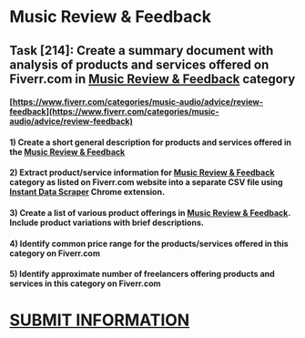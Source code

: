 # Music Review & Feedback
## Task [214]: Create a summary document with analysis of products and services offered on Fiverr.com in [Music Review & Feedback](https://www.fiverr.com/categories/music-audio/advice/review-feedback) category
#### [https://www.fiverr.com/categories/music-audio/advice/review-feedback](https://www.fiverr.com/categories/music-audio/advice/review-feedback)
#### 1) Create a short general description for products and services offered in the [Music Review & Feedback](https://www.fiverr.com/categories/music-audio/advice/review-feedback)
#### 2) Extract product/service information for [Music Review & Feedback](https://www.fiverr.com/categories/music-audio/advice/review-feedback) category as listed on Fiverr.com website into a separate CSV file using [Instant Data Scraper](https://chrome.google.com/webstore/detail/instant-data-scraper/ofaokhiedipichpaobibbnahnkdoiiah) Chrome extension.
#### 3) Create a list of various product offerings in [Music Review & Feedback](https://www.fiverr.com/categories/music-audio/advice/review-feedback). Include product variations with brief descriptions.
#### 4) Identify common price range for the products/services offered in this category on Fiverr.com
#### 5) Identify approximate number of freelancers offering products and services in this category on Fiverr.com

# [SUBMIT INFORMATION](https://forms.office.com/r/8AEKjkLxKG)

